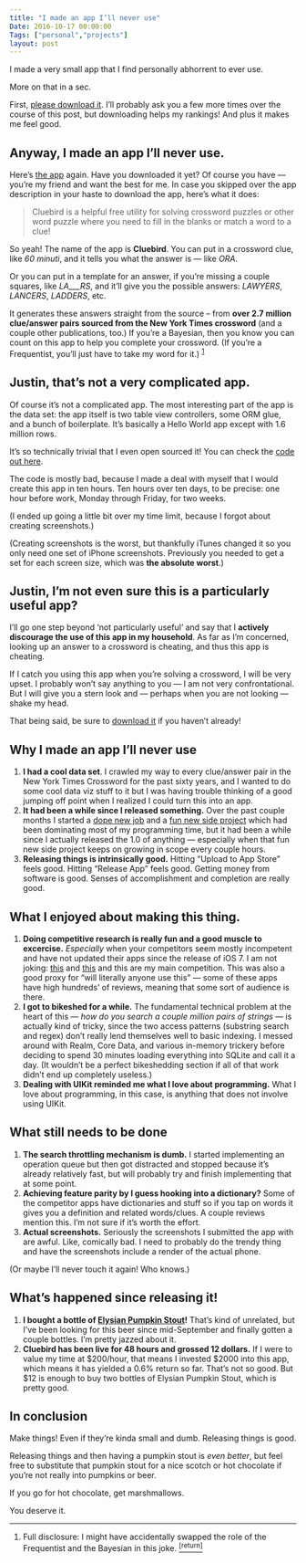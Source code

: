 ```yaml
---
title: "I made an app I’ll never use"
Date: 2016-10-17 00:00:00
Tags: ["personal","projects"]
layout: post
---
```


<p>I made a very small app that I find personally abhorrent to ever use.</p>


<p>More on that in a sec.</p>


<p>First, <a href="https://itunes.apple.com/us/app/cluebird-crossword-helper/id1162829250?ls=1&amp;mt=8">please download it</a>.  I’ll probably ask you a few more times over the course of this post, but downloading helps my rankings!  And plus it makes me feel good.</p>


<h2 id="anyway-i-made-an-app-i-ll-never-use">Anyway, I made an app I’ll never use.</h2>


<p>Here’s <a href="https://itunes.apple.com/us/app/cluebird-crossword-helper/id1162829250?ls=1&amp;mt=8">the app</a> again.  Have you downloaded it yet?  Of course you have — you’re my friend and want the best for me.  In case you skipped over the app description in your haste to download the app, here’s what it does:</p>


<blockquote>
<p>Cluebird is a helpful free utility for solving crossword puzzles or other word puzzle where you need to fill in the blanks or match a word to a clue!</p>
</blockquote>


<p>So yeah!  The name of the app is <strong>Cluebird</strong>.  You can put in a crossword clue, like <em>60 minuti</em>, and it tells you what the answer is — like <em>ORA</em>.</p>


<p>Or you can put in a template for an answer, if you’re missing a couple squares, like <em>LA___RS</em>, and it’ll give you the possible answers: <em>LAWYERS</em>, <em>LANCERS</em>, <em>LADDERS</em>, etc.</p>


<p>It generates these answers straight from the source – from <strong>over 2.7 million clue/answer pairs sourced from the New York Times crossword</strong> (and a couple other publications, too.)  If you’re a Bayesian, then you know you can count on this app to help you complete your crossword.  (If you’re a Frequentist, you’ll just have to take my word for it.) <sup class="footnote-ref" id="fnref:1"><a href="#fn:1" rel="footnote">1</a></sup></p>


<h2 id="justin-that-s-not-a-very-complicated-app">Justin, that’s not a very complicated app.</h2>


<p>Of course it’s not a complicated app.  The most interesting part of the app is the data set: the app itself is two table view controllers, some ORM glue, and a bunch of boilerplate.  It’s basically a Hello World app except with 1.6 million rows.</p>


<p>It’s so technically trivial that I even open sourced it!  You can check the <a href="https://github.com/jmduke/Cluebird/">code out here</a>.</p>


<p>The code is mostly bad, because I made a deal with myself that I would create this app in ten hours.  Ten hours over ten days, to be precise: one hour before work, Monday through Friday, for two weeks.</p>


<p>(I ended up going a little bit over my time limit, because I forgot about creating screenshots.)</p>


<p>(Creating screenshots is the worst, but thankfully iTunes changed it so you only need one set of iPhone screenshots.  Previously you needed to get a set for each screen size, which was <strong>the absolute worst</strong>.)</p>


<h2 id="justin-i-m-not-even-sure-this-is-a-particularly-useful-app">Justin, I’m not even sure this is a particularly useful app?</h2>


<p>I’ll go one step beyond ‘not particularly useful’ and say that I <strong>actively discourage the use of this app in my household</strong>.  As far as I’m concerned, looking up an answer to a crossword is cheating, and thus this app is cheating.</p>


<p>If I catch you using this app when you’re solving a crossword, I will be very upset.  I probably won’t say anything to you — I am not very confrontational.  But I will give you a stern look and — perhaps when you are not looking — shake my head.</p>


<p>That being said, be sure to <a href="https://itunes.apple.com/us/app/cluebird-crossword-helper/id1162829250?ls=1&amp;mt=8">download it</a> if you haven’t already!</p>


<h2 id="why-i-made-an-app-i-ll-never-use">Why I made an app I’ll never use</h2>


<ol>
<li><strong>I had a cool data set</strong>.  I crawled my way to every clue/answer pair in the New York Times Crossword for the past sixty years, and I wanted to do some cool data viz stuff to it but I was having trouble thinking of a good jumping off point when I realized I could turn this into an app.</li>
<li><strong>It had been a while since I released something.</strong>  Over the past couple months I started a <a href="http://tenantbase.com">dope new job</a> and a <a href="http://vittles.cloud">fun new side project</a> which had been dominating most of my programming time, but it had been a while since I actually released the 1.0 of anything — especially when that fun new side project keeps on growing in scope every couple hours.</li>
<li><strong>Releasing things is intrinsically good.</strong>  Hitting “Upload to App Store” feels good.  Hitting “Release App” feels good. Getting money from software is good.  Senses of accomplishment and completion are really good.</li>
</ol>


<h2 id="what-i-enjoyed-about-making-this-thing">What I enjoyed about making this thing.</h2>


<ol>
<li><strong>Doing competitive research is really fun and a good muscle to excercise.</strong> <em>Especially</em> when your competitors  seem mostly incompetent and have not updated their apps since the release of iOS 7.  I am not joking: <a href="https://itunes.apple.com/us/app/crossword-solver-free/id337794038?mt=8">this</a> and <a href="https://itunes.apple.com/us/app/the-crossword-anagram-solver/id490438494?mt=8">this</a> and this are my main competition.  This was also a good proxy for “will literally anyone use this” — some of these apps have high hundreds’ of reviews, meaning that some sort of audience is there.</li>
<li><strong>I got to bikeshed for a while.</strong> The fundamental technical problem at the heart of this — <em>how do you search a couple million pairs of strings</em> — is actually kind of tricky, since the two access patterns (substring search and regex) don’t really lend themselves well to basic indexing.  I messed around with Realm, Core Data, and various in-memory trickery before deciding to spend 30 minutes loading everything into SQLite and call it a day.  (It wouldn’t be a perfect bikeshedding section if all of that work didn’t end up completely useless.)</li>
<li><strong>Dealing with UIKit reminded me what I love about programming.</strong>  What I love about programming, in this case, is anything that does not involve using UIKit.</li>
</ol>


<h2 id="what-still-needs-to-be-done">What still needs to be done</h2>


<ol>
<li><strong>The search throttling mechanism is dumb.</strong>  I started implementing an operation queue but then got distracted and stopped because it’s already relatively fast, but will probably try and finish implementing that at some point.</li>
<li><strong>Achieving feature parity by I guess hooking into a dictionary?</strong>  Some of the competitor apps have dictionaries and stuff so if you tap on words it gives you a definition and related words/clues.  A couple reviews mention this.  I’m not sure if it’s worth the effort.</li>
<li><strong>Actual screenshots.</strong>  Seriously the screenshots I submitted the app with are awful.  Like, comically bad.  I need to probably do the trendy thing and have the screenshots include a render of the actual phone.</li>
</ol>


<p>(Or maybe I’ll never touch it again!  Who knows.)</p>


<h2 id="what-s-happened-since-releasing-it">What’s happened since releasing it!</h2>


<ol>
<li><strong>I bought a bottle of <a href="https://www.beeradvocate.com/beer/profile/700/39497/">Elysian Pumpkin Stout</a>!</strong>  That’s kind of unrelated, but I’ve been looking for this beer since mid-September and finally gotten a couple bottles.  I’m pretty jazzed about it.</li>
<li><strong>Cluebird has been live for 48 hours and grossed 12 dollars.</strong>  If I were to value my time at $200/hour, that means I invested $2000 into this app, which means it has yielded a 0.6% return so far.  That’s not so good.  But $12 is enough to buy two bottles of Elysian Pumpkin Stout, which is pretty good.</li>
</ol>


<h2 id="in-conclusion">In conclusion</h2>


<p>Make things!  Even if they’re kinda small and dumb.  Releasing things is good.</p>


<p>Releasing things and then having a pumpkin stout is <em>even better</em>, but feel free to substitute that pumpkin stout for a nice scotch or hot chocolate if you’re not really into pumpkins or beer.</p>


<p>If you go for hot chocolate, get marshmallows.</p>


<p>You deserve it.</p>


<div class="footnotes">
<hr/>
<ol>
<li id="fn:1">Full disclosure: I might have accidentally swapped the role of the Frequentist and the Bayesian in this joke.
 <a class="footnote-return" href="#fnref:1"><sup>[return]</sup></a></li>
</ol>
</div>
	